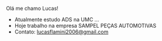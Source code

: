 Olá me chamo Lucas!

- Atualmente estudo ADS na UMC ...
- Hoje trabalho na empresa SAMPEL PEÇAS AUTOMOTIVAS
- Contato: lucasflamini2006@gmail.com
  
